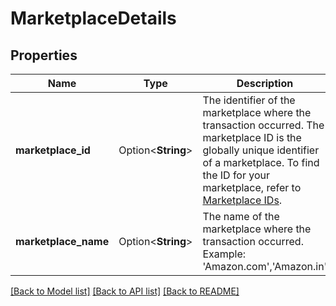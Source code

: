 # MarketplaceDetails

## Properties

Name | Type | Description | Notes
------------ | ------------- | ------------- | -------------
**marketplace_id** | Option<**String**> | The identifier of the marketplace where the transaction occurred. The marketplace ID is the globally unique identifier of a marketplace. To find the ID for your marketplace, refer to [Marketplace IDs](https://developer-docs.amazon.com/sp-api/docs/marketplace-ids). | [optional]
**marketplace_name** | Option<**String**> | The name of the marketplace where the transaction occurred.   Example: 'Amazon.com','Amazon.in' | [optional]

[[Back to Model list]](../README.md#documentation-for-models) [[Back to API list]](../README.md#documentation-for-api-endpoints) [[Back to README]](../README.md)


